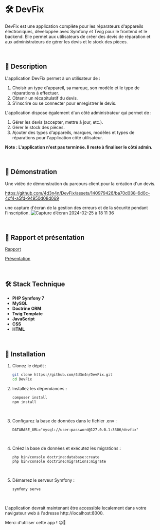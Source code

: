 # 🛠️ DevFix

DevFix est une application complète pour les réparateurs d'appareils électroniques, développée avec Symfony et Twig pour le frontend et le backend. Elle permet aux utilisateurs de créer des devis de réparation et aux administrateurs de gérer les devis et le stock des pièces.

<br>

## 🌟 Description

L'application DevFix permet à un utilisateur de :

1. Choisir un type d'appareil, sa marque, son modèle et le type de réparations à effectuer.
2. Obtenir un récapitulatif du devis.
3. S'inscrire ou se connecter pour enregistrer le devis.

L'application dispose également d'un côté administrateur qui permet de :

1. Gérer les devis (accepter, mettre à jour, etc.).
2. Gérer le stock des pièces.
3. Ajouter des types d'appareils, marques, modèles et types de réparations pour l'application côté utilisateur.

**Note : L'application n'est pas terminée. Il reste à finaliser le côté admin.**

<br>

## 🎥 Démonstration

Une vidéo de démonstration du parcours client pour la création d'un devis.

https://github.com/4d3n4n/DevFix/assets/140979426/ba70d038-6d0c-4cf4-a5fd-94950d08d069

une capture d'écran de la gestion des erreurs et de la sécurité pendant l'inscription.
![Capture d’écran 2024-02-25 à 18 11 36](https://github.com/4d3n4n/DevFix/assets/140979426/fdd51149-04bc-4866-ac1d-4ab0fa869a88)


<br>

## 📘 Rapport et présentation

<a href="[Rapport](https://github.com/user-attachments/files/15779872/rapport_de_stage_Adenan_KHACHNANE.pdf)" target="_blank">Rapport</a>

<a href="[Présentation](https://github.com/user-attachments/files/15779871/DevFix_presetation.pdf)" target="_blank">Présentation</a>

<br>

## 🛠️ Stack Technique

- **PHP Symfony 7**
- **MySQL**
- **Doctrine ORM**
- **Twig Template**
- **JavaScript**
- **CSS**
- **HTML**

<br>

## 🚀 Installation

1. Clonez le dépôt :
   ```bash
   git clone https://github.com/4d3n4n/DevFix.git
   cd DevFix
   ```
   
2. Installez les dépendances :
   ```bash
   composer install
   npm install
   ```

<br>

3. Configurez la base de données dans le fichier .env :
   ```env
   DATABASE_URL="mysql://user:password@127.0.0.1:3306/devfix"
   ```

<br>

4. Créez la base de données et exécutez les migrations :
   ```bash
   php bin/console doctrine:database:create
   php bin/console doctrine:migrations:migrate
   ```

<br>

5. Démarrez le serveur Symfony :
   ```bash
   symfony serve
   ```

<br>

L'application devrait maintenant être accessible localement dans votre navigateur web à l'adresse http://localhost:8000.


Merci d'utiliser cette app ! 😊🔧
